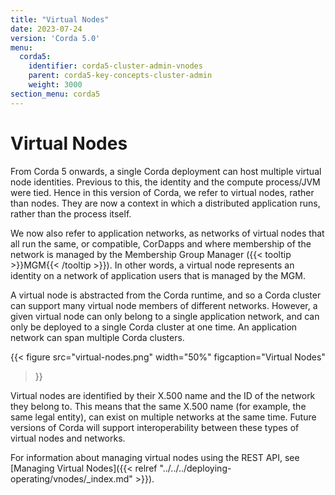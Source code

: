 ```yaml
---
title: "Virtual Nodes"
date: 2023-07-24
version: 'Corda 5.0'
menu:
  corda5:
    identifier: corda5-cluster-admin-vnodes
    parent: corda5-key-concepts-cluster-admin
    weight: 3000
section_menu: corda5
---
```


# Virtual Nodes

From Corda 5 onwards, a single Corda deployment can host multiple virtual node identities. Previous to this, the identity and the compute process/JVM were tied. Hence in this version of Corda, we refer to virtual nodes, rather than nodes. They are now a context in which a distributed application runs, rather than the process itself.

We now also refer to application networks, as networks of virtual nodes that all run the same, or compatible, CorDapps and where membership of the network is managed by the Membership Group Manager ({{< tooltip >}}MGM{{< /tooltip >}}). In other words, a virtual node represents an identity on a network of application users that is managed by the MGM.

A virtual node is abstracted from the Corda runtime, and so a Corda cluster can support many virtual node members of different networks. However, a given virtual node can only belong to a single application network, and can only be deployed to a single Corda cluster at one time. An application network can span multiple Corda clusters.

{{< 
  figure
	 src="virtual-nodes.png"
   width="50%"
	 figcaption="Virtual Nodes"
>}}

Virtual nodes are identified by their X.500 name and the ID of the network they belong to. This means that the same X.500 name (for example, the same legal entity), can exist on multiple networks at the same time. 
Future versions of Corda will support interoperability between these types of virtual nodes and networks. 

For information about managing virtual nodes using the REST API, see [Managing Virtual Nodes]({{< relref "../../../deploying-operating/vnodes/_index.md" >}}).
